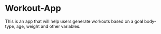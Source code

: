 # Workout-App
This is an app that will help users generate workouts based on a goal body-type, age, weight and other variables. 
